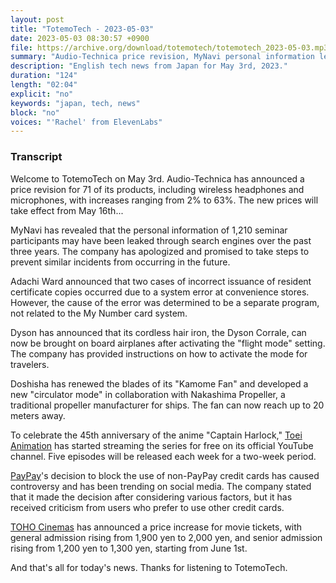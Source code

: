 ```yaml
---
layout: post
title: "TotemoTech - 2023-05-03"
date: 2023-05-03 08:30:57 +0900
file: https://archive.org/download/totemotech/totemotech_2023-05-03.mp3
summary: "Audio-Technica price revision, MyNavi personal information leak, and new Dyson "flight mode" for Cordless hair iron, & more…"
description: "English tech news from Japan for May 3rd, 2023."
duration: "124"
length: "02:04"
explicit: "no"
keywords: "japan, tech, news"
block: "no"
voices: "'Rachel' from ElevenLabs"
---
```


### Transcript

Welcome to TotemoTech on May 3rd. Audio-Technica has announced a price revision for 71 of its products, including wireless headphones and microphones, with increases ranging from 2% to 63%. The new prices will take effect from May 16th...

MyNavi has revealed that the personal information of 1,210 seminar participants may have been leaked through search engines over the past three years. The company has apologized and promised to take steps to prevent similar incidents from occurring in the future.

Adachi Ward announced that two cases of incorrect issuance of resident certificate copies occurred due to a system error at convenience stores. However, the cause of the error was determined to be a separate program, not related to the My Number card system.

Dyson has announced that its cordless hair iron, the Dyson Corrale, can now be brought on board airplanes after activating the "flight mode" setting. The company has provided instructions on how to activate the mode for travelers.

Doshisha has renewed the blades of its "Kamome Fan" and developed a new "circulator mode" in collaboration with Nakashima Propeller, a traditional propeller manufacturer for ships. The fan can now reach up to 20 meters away.

To celebrate the 45th anniversary of the anime "Captain Harlock," [Toei Animation](/companies/toei-animation) has started streaming the series for free on its official YouTube channel. Five episodes will be released each week for a two-week period.

[PayPay](/companies/paypay)'s decision to block the use of non-PayPay credit cards has caused controversy and has been trending on social media. The company stated that it made the decision after considering various factors, but it has received criticism from users who prefer to use other credit cards.

[TOHO Cinemas](/companies/toho-cinemas) has announced a price increase for movie tickets, with general admission rising from 1,900 yen to 2,000 yen, and senior admission rising from 1,200 yen to 1,300 yen, starting from June 1st.

And that's all for today's news. Thanks for listening to TotemoTech.
